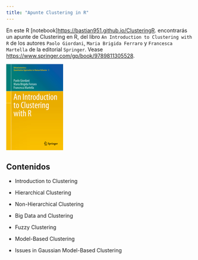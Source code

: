 ```yaml
---
title: "Apunte Clustering in R"
---
```




En este R [notebook]<https://bastian951.github.io/ClusteringR>. encontrarás un apunte de Clustering en R, del libro `An Introduction to Clustering with R` de los autores `Paolo Giordani`,
`Maria Brigida Ferraro` y `Francesca Martella` de la editorial `Springer`. Vease <https://www.springer.com/gp/book/9789811305528>.

![](./img/logo.jpg)



## Contenidos

- Introduction to Clustering

- Hierarchical Clustering

- Non-Hierarchical Clustering

- Big Data and Clustering

- Fuzzy Clustering

- Model-Based Clustering

- Issues in Gaussian Model-Based Clustering
